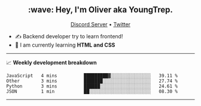 <h2 align="center">:wave: Hey, I'm Oliver aka YoungTrep.</h2>
<p align="center">
  <a href="https://discord.gg/CfRPnCDEaN">Discord Server</a> •
  <a href="https://twitter.com/trep_young">Twitter</a>
</p>

- ✍️ Backend developer try to learn frontend!
- 📝 I am currently learning **HTML and CSS**

-------

📈 **Weekly development breakdown**
<!--START_SECTION:waka-->
```text
JavaScript   4 mins          █████████▓░░░░░░░░░░░░░░░   39.11 % 
Other        3 mins          ███████░░░░░░░░░░░░░░░░░░   27.74 % 
Python       3 mins          ██████░░░░░░░░░░░░░░░░░░░   24.61 % 
JSON         1 min           ██░░░░░░░░░░░░░░░░░░░░░░░   08.30 % 
```
<!--END_SECTION:waka-->

-------
